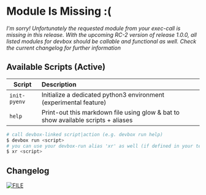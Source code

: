 # Module Is Missing :(

_I'm sorry! Unfortunately the requested module from your exec-call is missing in this release. With the upcoming RC-2 version of release 1.0.0, all listed modules for devbox should be callable and functional as well. Check the current changelog for further information_

## Available Scripts (Active)

| Script       | Description                                                                       |
|--------------|:----------------------------------------------------------------------------------|
| `init-pyenv` | Initialize a dedicated python3 environment (experimental feature)                 |
| `help`       | Print-out this markdown file using glow & bat to show available scripts + aliases |

```bash
# call devbox-linked script|action (e.g. devbox run help)
$ devbox run <script>
# you can use your devbox-run alias 'xr' as well (if defined in your terminal init-specs)
$ xr <script>
```

## Changelog

[![FILE](https://img.shields.io/badge/Changelog%2FDocs-black)](../../../infra/CHANGELOG.md)
